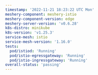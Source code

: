 ```yaml
---
timestamp: '2022-11-21 18:23:22 UTC Mon'
meshery-component: meshery-istio
meshery-component-version: edge
meshery-server-version: 'v0.6.28'
k8s-distro: minikube
k8s-version: 'v1.25.3'
service-mesh: istio
service-mesh-version: '1.16.0'
tests:
  pod/istiod: 'Running'
  pod/istio-egressgateway: 'Running'
  pod/istio-ingressgateway: 'Running'
overall-status: 'passing'
---
```

